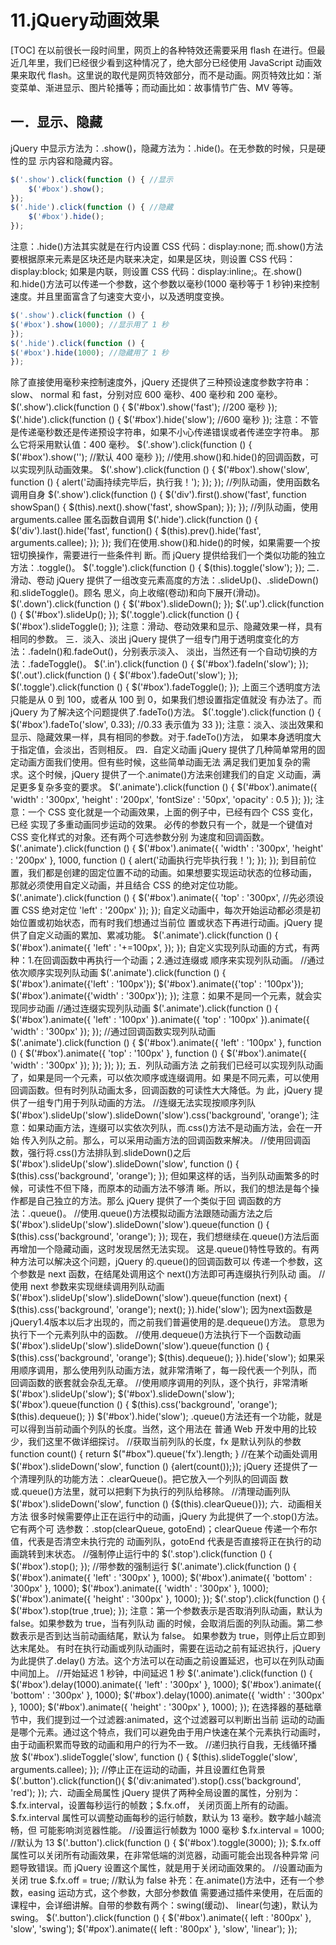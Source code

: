 # 11.jQuery动画效果
[TOC]
在以前很长一段时间里，网页上的各种特效还需要采用 flash 在进行。但最近几年里，我们已经很少看到这种情况了，绝大部分已经使用 JavaScript 动画效果来取代 flash。这里说的取代是网页特效部分，而不是动画。网页特效比如：渐变菜单、渐进显示、图片轮播等；而动画比如：故事情节广告、MV 等等。

## 一．显示、隐藏
jQuery 中显示方法为：.show()，隐藏方法为：.hide()。在无参数的时候，只是硬性的显
示内容和隐藏内容。
```javascript
$('.show').click(function () { //显示
    $('#box').show();
});
$('.hide').click(function () { //隐藏
    $('#box').hide();
});
```
注意：.hide()方法其实就是在行内设置 CSS 代码：display:none; 而.show()方法要根据原来元素是区块还是内联来决定，如果是区块，则设置 CSS 代码：display:block; 如果是内联，则设置 CSS 代码：display:inline;。在.show()和.hide()方法可以传递一个参数，这个参数以毫秒(1000 毫秒等于 1 秒钟)来控制速度。并且里面富含了匀速变大变小，以及透明度变换。
```javascript
$('.show').click(function () {
$('#box').show(1000); //显示用了 1 秒
});
$('.hide').click(function () {
$('#box').hide(1000); //隐藏用了 1 秒
});
```
除了直接使用毫秒来控制速度外，jQuery 还提供了三种预设速度参数字符串：slow、
normal 和 fast，分别对应 600 毫秒、400 毫秒和 200 毫秒。
$('.show').click(function () {
$('#box').show('fast'); //200 毫秒
});
$('.hide').click(function () {
$('#box').hide('slow'); //600 毫秒
});
注意：不管是传递毫秒数还是传递预设字符串，如果不小心传递错误或者传递空字符串。
那么它将采用默认值：400 毫秒。
$('.show').click(function () {
$('#box').show(''); //默认 400 毫秒
});
//使用.show()和.hide()的回调函数，可以实现列队动画效果。
$('.show').click(function () {
$('#box').show('slow', function () {
alert('动画持续完毕后，执行我！');
});
});
//列队动画，使用函数名调用自身
$('.show').click(function () {
$('div').first().show('fast', function showSpan() {
$(this).next().show('fast', showSpan);
});
});
//列队动画，使用 arguments.callee 匿名函数自调用
$('.hide').click(function () {
$('div').last().hide('fast', function() {
$(this).prev().hide('fast', arguments.callee);
});
});
我们在使用.show()和.hide()的时候，如果需要一个按钮切换操作，需要进行一些条件判
断。而 jQuery 提供给我们一个类似功能的独立方法：.toggle()。
$('.toggle').click(function () {
$(this).toggle('slow');
});
二．滑动、卷动
jQuery 提供了一组改变元素高度的方法：.slideUp()、.slideDown()和.slideToggle()。顾名
思义，向上收缩(卷动)和向下展开(滑动)。
$('.down').click(function () {
$('#box').slideDown();
});
$('.up').click(function () {
$('#box').slideUp();
});
$('.toggle').click(function () {
$('#box').slideToggle();
});
注意：滑动、卷动效果和显示、隐藏效果一样，具有相同的参数。
三．淡入、淡出
jQuery 提供了一组专门用于透明度变化的方法：.fadeIn()和.fadeOut()，分别表示淡入、
淡出，当然还有一个自动切换的方法：.fadeToggle()。
$('.in').click(function () {
$('#box').fadeIn('slow');
});
$('.out').click(function () {
$('#box').fadeOut('slow');
});
$('.toggle').click(function () {
$('#box').fadeToggle();
});
上面三个透明度方法只能是从 0 到 100，或者从 100 到 0，如果我们想设置指定值就没
有办法了。而 jQuery 为了解决这个问题提供了.fadeTo()方法。
$('.toggle').click(function () {
$('#box').fadeTo('slow', 0.33); //0.33 表示值为 33
});
注意：淡入、淡出效果和显示、隐藏效果一样，具有相同的参数。对于.fadeTo()方法，
如果本身透明度大于指定值，会淡出，否则相反。
四．自定义动画
jQuery 提供了几种简单常用的固定动画方面我们使用。但有些时候，这些简单动画无法
满足我们更加复杂的需求。这个时候，jQuery 提供了一个.animate()方法来创建我们的自定
义动画，满足更多复杂多变的要求。
$('.animate').click(function () {
$('#box').animate({
'width' : '300px',
'height' : '200px',
'fontSize' : '50px',
'opacity' : 0.5
});
});
注意：一个 CSS 变化就是一个动画效果，上面的例子中，已经有四个 CSS 变化，已经
实现了多重动画同步运动的效果。
必传的参数只有一个，就是一个键值对 CSS 变化样式的对象。还有两个可选参数分别
为速度和回调函数。
$('.animate').click(function () {
$('#box').animate({
'width' : '300px',
'height' : '200px'
}, 1000, function () {
alert('动画执行完毕执行我！');
});
});
到目前位置，我们都是创建的固定位置不动的动画。如果想要实现运动状态的位移动画，
那就必须使用自定义动画，并且结合 CSS 的绝对定位功能。
$('.animate').click(function () {
$('#box').animate({
'top' : '300px', //先必须设置 CSS 绝对定位
'left' : '200px'
});
});
自定义动画中，每次开始运动都必须是初始位置或初始状态，而有时我们想通过当前位
置或状态下再进行动画。jQuery 提供了自定义动画的累加、累减功能。
$('.animate').click(function () {
$('#box').animate({
'left' : '+=100px',
});
});
自定义实现列队动画的方式，有两种：1.在回调函数中再执行一个动画；2.通过连缀或
顺序来实现列队动画。
//通过依次顺序实现列队动画
$('.animate').click(function () {
$('#box').animate({'left' : '100px'});
$('#box').animate({'top' : '100px'});
$('#box').animate({'width' : '300px'});
});
注意：如果不是同一个元素，就会实现同步动画
//通过连缀实现列队动画
$('.animate').click(function () {
$('#box').animate({
'left' : '100px'
}).animate({
'top' : '100px'
}).animate({
'width' : '300px'
});
});
//通过回调函数实现列队动画
$('.animate').click(function () {
$('#box').animate({
'left' : '100px'
}, function () {
$('#box').animate({
'top' : '100px'
}, function () {
$('#box').animate({
'width' : '300px'
});
});
});
});
五．列队动画方法
之前我们已经可以实现列队动画了，如果是同一个元素，可以依次顺序或连缀调用。如
果是不同元素，可以使用回调函数。但有时列队动画太多，回调函数的可读性大大降低。为
此，jQuery 提供了一组专门用于列队动画的方法。
//连缀无法实现按顺序列队
$('#box').slideUp('slow').slideDown('slow').css('background', 'orange');
注意：如果动画方法，连缀可以实依次列队，而.css()方法不是动画方法，会在一开始
传入列队之前。那么，可以采用动画方法的回调函数来解决。
//使用回调函数，强行将.css()方法排队到.slideDown()之后
$('#box').slideUp('slow').slideDown('slow', function () {
$(this).css('background', 'orange');
});
但如果这样的话，当列队动画繁多的时候，可读性不但下降，而原本的动画方法不够清
晰。所以，我们的想法是每个操作都是自己独立的方法。那么 jQuery 提供了一个类似于回
调函数的方法：.queue()。
//使用.queue()方法模拟动画方法跟随动画方法之后
$('#box').slideUp('slow').slideDown('slow').queue(function () {
$(this).css('background', 'orange');
});
现在，我们想继续在.queue()方法后面再增加一个隐藏动画，这时发现居然无法实现。
这是.queue()特性导致的。有两种方法可以解决这个问题，jQuery 的.queue()的回调函数可以
传递一个参数，这个参数是 next 函数，在结尾处调用这个 next()方法即可再连缀执行列队动
画。
//使用 next 参数来实现继续调用列队动画
$('#box').slideUp('slow').slideDown('slow').queue(function (next) {
$(this).css('background', 'orange');
next();
}).hide('slow');
因为next函数是jQuery1.4版本以后才出现的，而之前我们普遍使用的是.dequeue()方法。
意思为执行下一个元素列队中的函数。
//使用.dequeue()方法执行下一个函数动画
$('#box').slideUp('slow').slideDown('slow').queue(function () {
$(this).css('background', 'orange');
$(this).dequeue();
}).hide('slow');
如果采用顺序调用，那么使用列队动画方法，就非常清晰了，每一段代表一个列队，而
回调函数的嵌套就会杂乱无章。
//使用顺序调用的列队，逐个执行，非常清晰
$('#box').slideUp('slow');
$('#box').slideDown('slow');
$('#box').queue(function () {
$(this).css('background', 'orange');
$(this).dequeue();
})
$('#box').hide('slow');
.queue()方法还有一个功能，就是可以得到当前动画个列队的长度。当然，这个用法在
普通 Web 开发中用的比较少，我们这里不做详细探讨。
//获取当前列队的长度，fx 是默认列队的参数
function count() {
return $("#box").queue('fx').length;
}
//在某个动画处调用
$('#box').slideDown('slow', function () {alert(count());});
jQuery 还提供了一个清理列队的功能方法：.clearQueue()。把它放入一个列队的回调函
数或.queue()方法里，就可以把剩下为执行的列队给移除。
//清理动画列队
$('#box').slideDown('slow', function () {$(this).clearQueue()});
六．动画相关方法
很多时候需要停止正在运行中的动画，jQuery 为此提供了一个.stop()方法。它有两个可
选参数：.stop(clearQueue, gotoEnd)；clearQueue 传递一个布尔值，代表是否清空未执行完的
动画列队，gotoEnd 代表是否直接将正在执行的动画跳转到末状态。
//强制停止运行中的
$('.stop').click(function () {
$('#box').stop();
});
//带参数的强制运行
$('.animate').click(function () {
$('#box').animate({
'left' : '300px'
}, 1000);
$('#box').animate({
'bottom' : '300px'
}, 1000);
$('#box').animate({
'width' : '300px'
}, 1000);
$('#box').animate({
'height' : '300px'
}, 1000);
});
$('.stop').click(function () {
$('#box').stop(true ,true);
});
注意：第一个参数表示是否取消列队动画，默认为 false。如果参数为 true，当有列队动
画的时候，会取消后面的列队动画。第二参数表示是否到达当前动画结尾，默认为 false。
如果参数为 true，则停止后立即到达末尾处。
有时在执行动画或列队动画时，需要在运动之前有延迟执行，jQuery 为此提供了.delay()
方法。这个方法可以在动画之前设置延迟，也可以在列队动画中间加上。
//开始延迟 1 秒钟，中间延迟 1 秒
$('.animate').click(function () {
$('#box').delay(1000).animate({
'left' : '300px'
}, 1000);
$('#box').animate({
'bottom' : '300px'
}, 1000);
$('#box').delay(1000).animate({
'width' : '300px'
}, 1000);
$('#box').animate({
'height' : '300px'
}, 1000);
});
在选择器的基础章节中，我们提到过一个过滤器:animated，这个过滤器可以判断出当前
运动的动画是哪个元素。通过这个特点，我们可以避免由于用户快速在某个元素执行动画时，
由于动画积累而导致的动画和用户的行为不一致。
//递归执行自我，无线循环播放
$('#box').slideToggle('slow', function () {
$(this).slideToggle('slow', arguments.callee);
});
//停止正在运动的动画，并且设置红色背景
$('.button').click(function(){
$('div:animated').stop().css('background', 'red');
});
六．动画全局属性
jQuery 提供了两种全局设置的属性，分别为：$.fx.interval，设置每秒运行的帧数；$.fx.off，
关闭页面上所有的动画。
$.fx.interval 属性可以调整动画每秒的运行帧数，默认为 13 毫秒。数字越小越流畅，但
可能影响浏览器性能。
//设置运行帧数为 1000 毫秒
$.fx.interval = 1000; //默认为 13
$('.button').click(function () {
$('#box').toggle(3000);
});
$.fx.off 属性可以关闭所有动画效果，在非常低端的浏览器，动画可能会出现各种异常
问题导致错误。而 jQuery 设置这个属性，就是用于关闭动画效果的。
//设置动画为关闭 true
$.fx.off = true; //默认为 false
补充：在.animate()方法中，还有一个参数，easing 运动方式，这个参数，大部分参数值
需要通过插件来使用，在后面的课程中，会详细讲解。自带的参数有两个：swing(缓动)、
linear(匀速)，默认为 swing。
$('.button').click(function () {
$('#box').animate({
left : '800px'
}, 'slow', 'swing');
$('#pox').animate({
left : '800px'
}, 'slow', 'linear');
});
